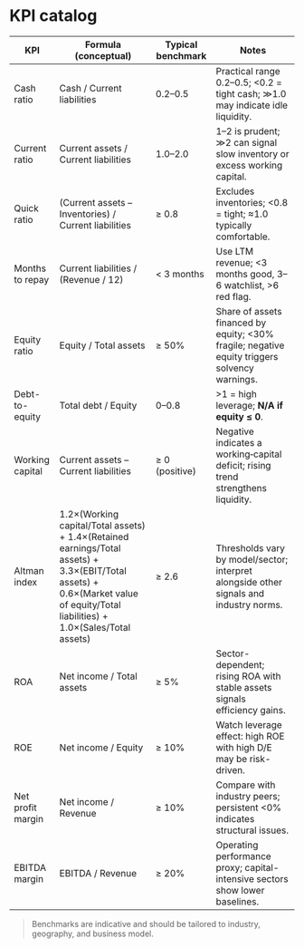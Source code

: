 # KPI catalog

| KPI | Formula (conceptual) | Typical benchmark | Notes |
|---|---|---|---|
| Cash ratio | Cash / Current liabilities | 0.2–0.5 | Practical range 0.2–0.5; <0.2 = tight cash; ≫1.0 may indicate idle liquidity. |
| Current ratio | Current assets / Current liabilities | 1.0–2.0 | 1–2 is prudent; ≫2 can signal slow inventory or excess working capital. |
| Quick ratio | (Current assets – Inventories) / Current liabilities | ≥ 0.8 | Excludes inventories; <0.8 = tight; ≈1.0 typically comfortable. |
| Months to repay | Current liabilities / (Revenue / 12) | < 3 months | Use LTM revenue; <3 months good, 3–6 watchlist, >6 red flag. |
| Equity ratio | Equity / Total assets | ≥ 50% | Share of assets financed by equity; <30% fragile; negative equity triggers solvency warnings. |
| Debt-to-equity | Total debt / Equity | 0–0.8 | >1 = high leverage; **N/A if equity ≤ 0**. |
| Working capital | Current assets – Current liabilities | ≥ 0 (positive) | Negative indicates a working‑capital deficit; rising trend strengthens liquidity. |
| Altman index | 1.2×(Working capital/Total assets) + 1.4×(Retained earnings/Total assets) + 3.3×(EBIT/Total assets) + 0.6×(Market value of equity/Total liabilities) + 1.0×(Sales/Total assets) | ≥ 2.6 | Thresholds vary by model/sector; interpret alongside other signals and industry norms. |
| ROA | Net income / Total assets | ≥ 5% | Sector-dependent; rising ROA with stable assets signals efficiency gains. |
| ROE | Net income / Equity | ≥ 10% | Watch leverage effect: high ROE with high D/E may be risk-driven. |
| Net profit margin | Net income / Revenue | ≥ 10% | Compare with industry peers; persistent <0% indicates structural issues. |
| EBITDA margin | EBITDA / Revenue | ≥ 20% | Operating performance proxy; capital-intensive sectors show lower baselines. |

> Benchmarks are indicative and should be tailored to industry, geography, and business model.
